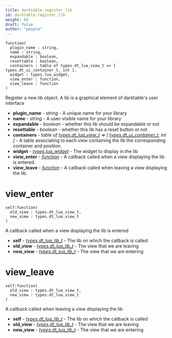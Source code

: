 ```yaml
---
title: darktable.register_lib
id: darktable.register_lib
weight: 60
draft: false
author: "people"
---
```


```
function(
  plugin_name : string,
  name : string,
  expandable : boolean,
  resettable : boolean,
  containers : table of types.dt_lua_view_t => [ types.dt_ui_container_t, int ],
  widget : types.lua_widget,
  view_enter : function,
  view_leave : function
)
```

Register a new lib object. A lib is a graphical element of darktable's user interface

* **plugin_name** - _string_ - A unique name for your library
* **name** - _string_ - A user-visible name for your library
* **expandable** - _boolean_ - whether this lib should be expandable or not
* **resettable** - _boolean_ - whether this lib has a reset button or not
* **containers** - _table of [types.dt_lua_view_t](../../types/dt_lua_view_t) => \[ [types.dt_ui_container_t](types.dt_ui_container_t), int \]_ - A table associating to each view containing the lib the corresponding container and position.
* **widget** - _[types.lua_widget](../../types/lua_widget_)_ - The widget to display in the lib
* **view_enter** - _[function](#view_enter)_ - A callback called when a view displaying the lib is entered.
* **view_leave** - _[function](#view_leave)_ - A callback called when leaving a view displaying the lib.


# view_enter

```
self:function(
  old_view : types.dt_lua_view_t,
  new_view : types.dt_lua_view_t
)
```

A callback called when a view displaying the lib is entered

* **self** - _[types.dt_lua_lib_t](types.dt_lua_lib_t)_ - The lib on which the callback is called
* **old_view** - _[types.dt_lua_lib_t](types.dt_lua_lib_t)_ - The view that we are leaving
* **new_view** - _[types.dt_lua_lib_t](types.dt_lua_lib_t)_ - The view that we are entering

# view_leave

```
self:function(
  old_view : types.dt_lua_view_t,
  new_view : types.dt_lua_view_t
)
```

A callback called when leaving a view displaying the lib

* **self** - _[types.dt_lua_lib_t](types.dt_lua_lib_t)_ - The lib on which the callback is called
* **old_view** - _[types.dt_lua_lib_t](types.dt_lua_lib_t)_ - The view that we are leaving
* **new_view** - _[types.dt_lua_lib_t](types.dt_lua_lib_t)_ - The view that we are entering
